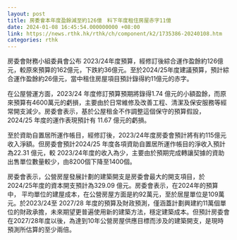 ```yaml
---
layout: post
title: 房委會本年度盈餘減至約126億　料下年度租住房屋赤字11億
date: 2024-01-08 16:45:54.000000000 +08:00
link: https://news.rthk.hk/rthk/ch/component/k2/1735386-20240108.htm
categories: rthk
---
```


房委會財務小組委員會公布 2023/24年度預算，經修訂後綜合運作盈餘約126億元，較原來預算的162億元，下跌約36億元。至於2024/25年度建議預算，預計綜合運作盈餘約26億元，當中租住房屋項目預計錄得約11億元的赤字。

在公屋營運方面，2023/24 年度修訂預算預期將錄得1.74 億元的小額盈餘，而原來預算有4600萬元的虧損，主要由於日常維修及改善工程、清潔及保安服務等經常開支減少。房委會表示，基於公屋租金不作調整這個保守的預算假設，2024/25 年度的運作表現預計有 11.67 億元的虧損。

至於資助自置居所運作帳目，經修訂後，2023/24年度房委會預計將有約115億元收入淨額。但房委會預計2024/25 年度各項資助自置居所運作帳目的淨收入預計為22.31 億元，較 2023/24年度的收入為少，主要由於預期完成轉讓契據的資助出售單位數量較少，由8200個下降至1400個。

房委會表示，公營房屋發展計劃的建築開支是房委會最大的開支項目，於2024/25年度的資本開支預計為329.09 億元。房委會表示，在2024年的預算中， 平均單位的建屋成本，在公營房屋方面是約92萬元，至於居屋單位是109萬元。於2023/24至 2027/28 年度的預算及財政預測，僅涵蓋計劃興建約11萬個單位的財政承擔，未來期望更普遍使用新的建築方法，穩定建築成本。但預計房委會在2027/28年度以後，為達到10年公營房屋供應目標而涉及的建築開支，是現時預測所估算的至少兩倍。
